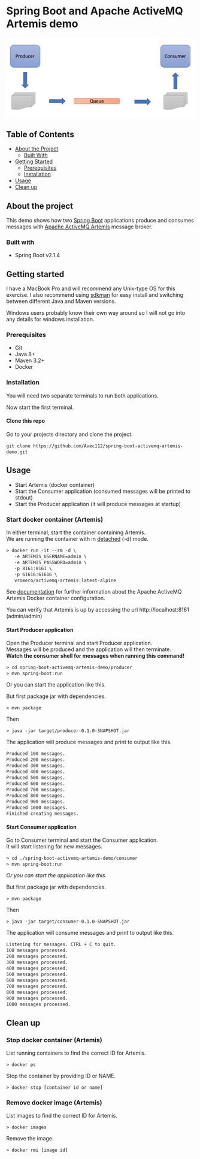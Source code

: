 # Spring Boot and Apache ActiveMQ Artemis demo
[//]: # (logo here)

![logo.png](logo.png)

## Table of Contents
* [About the Project](#about-the-project)
  * [Built With](#built-with)
* [Getting Started](#getting-started)
  * [Prerequisites](#prerequisites)
  * [Installation](#installation)
* [Usage](#usage)
* [Clean up](#clean-up)




## About the project
This demo shows how two [Spring Boot](https://spring.io/projects/spring-boot) applications produce and consumes messages 
with [Apache ActiveMQ Artemis](http://activemq.apache.org/components/artemis/) message broker.  

### Built with
* Spring Boot v2.1.4

## Getting started
I have a MacBook Pro and will recommend any Unix-type OS for this exercise.
I also recommend using [sdkman](https://sdkman.io) for easy install and switching between different Java and Maven versions.

Windows users probably know their own way around so I will not go into any details for windows installation.

### Prerequisites
* Git
* Java 8+
* Maven 3.2+
* Docker


### Installation

You will need two separate terminals to run both applications.

Now start the first terminal.

#### Clone this repo
Go to your projects directory and clone the project.
```
git clone https://github.com/Avec112/spring-boot-activemq-artemis-demo.git
```

## Usage

* Start Artemis (docker container)
* Start the Consumer application (consumed messages will be printed to stdout)
* Start the Producer application (it will produce messages at startup)

### Start docker container (Artemis)
In either terminal, start the container containing Artemis.  
We are running the container with in [detached](https://docs.docker.com/engine/reference/run/#detached--d) (-d) mode.  
```
> docker run -it --rm -d \
   -e ARTEMIS_USERNAME=admin \
   -e ARTEMIS_PASSWORD=admin \
   -p 8161:8161 \
   -p 61616:61616 \
   vromero/activemq-artemis:latest-alpine
```
See [documentation](https://github.com/vromero/activemq-artemis-docker) for further information about the Apache ActiveMQ Artemis Docker container configuration.

You can verify that Artemis is up by accessing the url http://localhost:8161 (admin/admin)

#### Start Producer application
Open the Producer terminal and start Producer application.   
Messages will be produced and the application will then terminate.  
**Watch the consumer shell for messages when running this command!**
```
> cd spring-boot-activemq-artemis-demo/producer
> mvn spring-boot:run
```
Or you can start the application like this.

But first package jar with dependencies.  
```          
> mvn package
```
Then
```
> java -jar target/producer-0.1.0-SNAPSHOT.jar
```
The application will produce messages and print to output like this.
```
Produced 100 messages.
Produced 200 messages.
Produced 300 messages.
Produced 400 messages.
Produced 500 messages.
Produced 600 messages.
Produced 700 messages.
Produced 800 messages.
Produced 900 messages.
Produced 1000 messages.
Finished creating messages.
```
#### Start Consumer application
Go to Consumer terminal and start the Consumer application.   
It will start listening for new messages. 
```
> cd ./spring-boot-activemq-artemis-demo/consumer
> mvn spring-boot:run
```
*Or you can start the application like this.*  

But first package jar with dependencies.
```
> mvn package
```
Then
```
> java -jar target/consumer-0.1.0-SNAPSHOT.jar
```
The application will consume messages and print to output like this.
```
Listening for messages. CTRL + C to quit.
100 messages processed.
200 messages processed.
300 messages processed.
400 messages processed.
500 messages processed.
600 messages processed.
700 messages processed.
800 messages processed.
900 messages processed.
1000 messages processed.
```

## Clean up
### Stop docker container (Artemis)
List running containers to find the correct ID for Artemis.
```
> docker ps
```
Stop the container by providing ID or NAME.
```
> docker stop [container id or name]
```

### Remove docker image (Artemis)
List images to find the correct ID for Artemis.
```
> docker images
```
Remove the image.
```
> docker rmi [image id]
```
